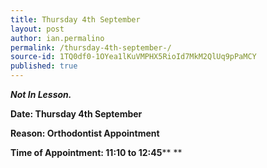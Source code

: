 ```yaml
---
title: Thursday 4th September 
layout: post
author: ian.permalino
permalink: /thursday-4th-september-/
source-id: 1TQ0df0-1OYea1lKuVMPHX5RioId7MkM2QlUq9pPaMCY
published: true
---
```

**_Not In Lesson._**

**Date: Thursday 4th September**

**Reason: Orthodontist Appointment**

**Time of Appointment: 11:10 to 12:45**** **

